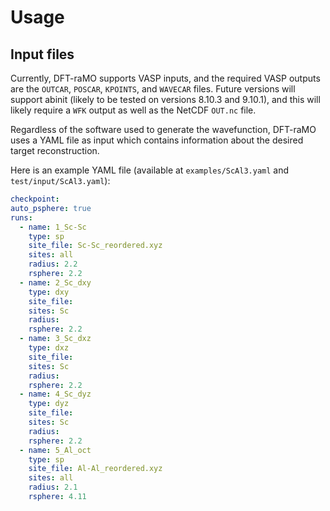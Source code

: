 # Usage

## Input files

Currently, DFT-raMO supports VASP inputs, and the required VASP outputs are the `OUTCAR`, `POSCAR`,
`KPOINTS`, and `WAVECAR` files. Future versions will support abinit (likely to be tested on versions
8.10.3 and 9.10.1), and this will likely require a `WFK` output as well as the NetCDF `OUT.nc` file.

Regardless of the software used to generate the wavefunction, DFT-raMO uses a YAML file as input
which contains information about the desired target reconstruction.

Here is an example YAML file (available at `examples/ScAl3.yaml` and `test/input/ScAl3.yaml`):
```yaml
checkpoint:
auto_psphere: true
runs:
  - name: 1_Sc-Sc
    type: sp
    site_file: Sc-Sc_reordered.xyz
    sites: all
    radius: 2.2
    rsphere: 2.2
  - name: 2_Sc_dxy
    type: dxy
    site_file: 
    sites: Sc
    radius: 
    rsphere: 2.2
  - name: 3_Sc_dxz
    type: dxz
    site_file: 
    sites: Sc
    radius: 
    rsphere: 2.2
  - name: 4_Sc_dyz
    type: dyz
    site_file: 
    sites: Sc
    radius: 
    rsphere: 2.2
  - name: 5_Al_oct
    type: sp
    site_file: Al-Al_reordered.xyz
    sites: all
    radius: 2.1
    rsphere: 4.11
```
